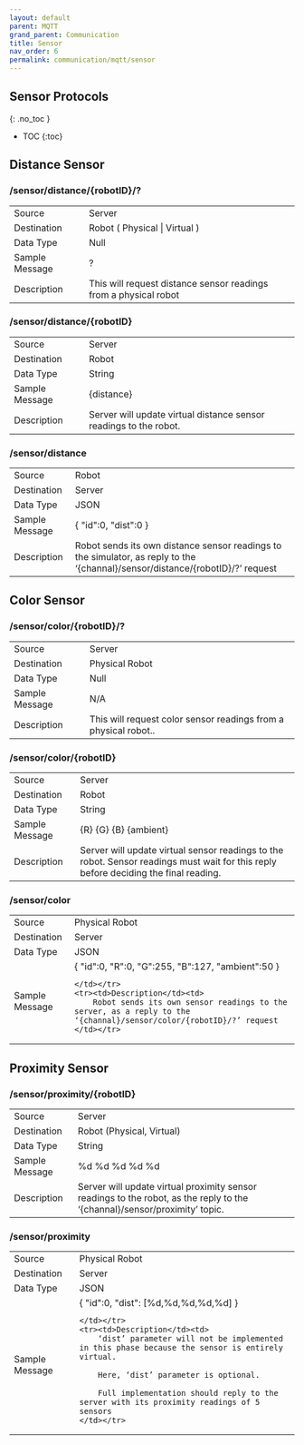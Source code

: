```yaml
---
layout: default
parent: MQTT
grand_parent: Communication
title: Sensor
nav_order: 6
permalink: communication/mqtt/sensor
---
```


## Sensor Protocols
{: .no_toc }

- TOC
{:toc}

## Distance Sensor

### /sensor/distance/{robotID}/?

<table>
    <tr><td>Source</td><td> Server</td></tr>
    <tr><td>Destination</td><td> Robot ( Physical | Virtual ) </td></tr>
    <tr><td>Data Type</td><td> Null</td></tr>
    <tr><td>Sample Message</td><td>
        ?
    </td></tr>
    <tr><td>Description</td><td>
        This will request distance sensor readings from a physical robot
    </td></tr>
</table>


### /sensor/distance/{robotID}

<table>
    <tr><td>Source</td><td> Server
    </td></tr>
    <tr><td>Destination</td><td> Robot</td></tr>
    <tr><td>Data Type</td><td> String</td></tr>
    <tr><td>Sample Message</td><td>
        {distance}
    </td></tr>
    <tr><td>Description</td><td>
        Server will update virtual distance sensor readings to the robot.
    </td></tr>
</table>

### /sensor/distance

<table>
    <tr><td>Source</td><td> Robot</td></tr>
    <tr><td>Destination</td><td> Server
    </td></tr>
    <tr><td>Data Type</td><td> JSON</td></tr>
    <tr><td>Sample Message</td><td>
        {
            "id":0,
            "dist":0
        }
    </td></tr>
    <tr><td>Description</td><td>
        Robot sends its own distance sensor readings to the simulator, as reply to the ‘{channal}/sensor/distance/{robotID}/?’ request
    </td></tr>
</table>

## Color  Sensor

### /sensor/color/{robotID}/?

<table>
    <tr><td>Source</td><td> Server</td></tr>
    <tr><td>Destination</td><td> Physical Robot </td></tr>
    <tr><td>Data Type</td><td> Null</td></tr>
    <tr><td>Sample Message</td><td>
        N/A
    </td></tr>
    <tr><td>Description</td><td>
        This will request color sensor readings from a physical robot..
    </td></tr>
</table>


### /sensor/color/{robotID}

<table>
    <tr><td>Source</td><td> Server
    </td></tr>
    <tr><td>Destination</td><td> Robot</td></tr>
    <tr><td>Data Type</td><td> String</td></tr>
    <tr><td>Sample Message</td><td>
        {R} {G} {B} {ambient}
    </td></tr>
    <tr><td>Description</td><td>
        Server will update virtual sensor readings to the robot. Sensor readings must wait for this reply before deciding the final reading.
    </td></tr>
</table>

### /sensor/color

<table>
    <tr><td>Source</td><td> Physical Robot</td></tr>
    <tr><td>Destination</td><td> Server
    </td></tr>
    <tr><td>Data Type</td><td> JSON</td></tr>
    <tr><td>Sample Message</td><td>
        {
            "id":0,
            "R":0,
            "G":255,
            "B":127,
            "ambient":50
        }

    </td></tr>
    <tr><td>Description</td><td>
        Robot sends its own sensor readings to the server, as a reply to the ‘{channal}/sensor/color/{robotID}/?’ request
    </td></tr>
</table>

## Proximity Sensor

### /sensor/proximity/{robotID}

<table>
    <tr><td>Source</td><td> Server</td></tr>
    <tr><td>Destination</td><td> Robot (Physical, Virtual)</td></tr>
    <tr><td>Data Type</td><td> String</td></tr>
    <tr><td>Sample Message</td><td>
        %d %d %d %d %d
    </td></tr>
    <tr><td>Description</td><td>
        Server will update virtual proximity sensor readings to the robot, as the reply to the ‘{channal}/sensor/proximity’ topic.
    </td></tr>
</table>


### /sensor/proximity

<table>
    <tr><td>Source</td><td> Physical Robot</td></tr>
    <tr><td>Destination</td><td> Server </td></tr>
    <tr><td>Data Type</td><td> JSON</td></tr>
    <tr><td>Sample Message</td><td>
        {
            "id":0,
            "dist": [%d,%d,%d,%d,%d]
        }

    </td></tr>
    <tr><td>Description</td><td>
        ‘dist’ parameter will not be implemented in this phase because the sensor is entirely virtual.

        Here, ‘dist’ parameter is optional.

        Full implementation should reply to the server with its proximity readings of 5 sensors
    </td></tr>
</table>
